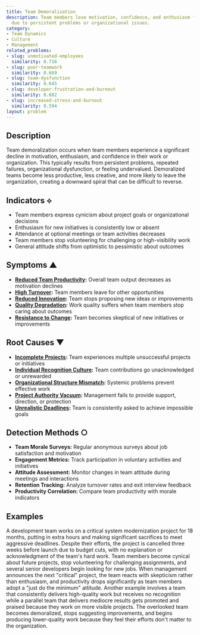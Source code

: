 ```yaml
---
title: Team Demoralization
description: Team members lose motivation, confidence, and enthusiasm for their work
  due to persistent problems or organizational issues.
category:
- Team Dynamics
- Culture
- Management
related_problems:
- slug: unmotivated-employees
  similarity: 0.716
- slug: poor-teamwork
  similarity: 0.669
- slug: team-dysfunction
  similarity: 0.645
- slug: developer-frustration-and-burnout
  similarity: 0.602
- slug: increased-stress-and-burnout
  similarity: 0.594
layout: problem
---
```


## Description

Team demoralization occurs when team members experience a significant decline in motivation, enthusiasm, and confidence in their work or organization. This typically results from persistent problems, repeated failures, organizational dysfunction, or feeling undervalued. Demoralized teams become less productive, less creative, and more likely to leave the organization, creating a downward spiral that can be difficult to reverse.

## Indicators ⟡

- Team members express cynicism about project goals or organizational decisions
- Enthusiasm for new initiatives is consistently low or absent
- Attendance at optional meetings or team activities decreases
- Team members stop volunteering for challenging or high-visibility work
- General attitude shifts from optimistic to pessimistic about outcomes

## Symptoms ▲

- **[Reduced Team Productivity](reduced-team-productivity.md):** Overall team output decreases as motivation declines
- **[High Turnover](high-turnover.md):** Team members leave for other opportunities
- **[Reduced Innovation](reduced-innovation.md):** Team stops proposing new ideas or improvements
- **[Quality Degradation](quality-degradation.md):** Work quality suffers when team members stop caring about outcomes
- **[Resistance to Change](resistance-to-change.md):** Team becomes skeptical of new initiatives or improvements

## Root Causes ▼

- **[Incomplete Projects](incomplete-projects.md):** Team experiences multiple unsuccessful projects or initiatives
- **[Individual Recognition Culture](individual-recognition-culture.md):** Team contributions go unacknowledged or unrewarded
- **[Organizational Structure Mismatch](organizational-structure-mismatch.md):** Systemic problems prevent effective work
- **[Project Authority Vacuum](project-authority-vacuum.md):** Management fails to provide support, direction, or protection
- **[Unrealistic Deadlines](unrealistic-deadlines.md):** Team is consistently asked to achieve impossible goals

## Detection Methods ○

- **Team Morale Surveys:** Regular anonymous surveys about job satisfaction and motivation
- **Engagement Metrics:** Track participation in voluntary activities and initiatives
- **Attitude Assessment:** Monitor changes in team attitude during meetings and interactions
- **Retention Tracking:** Analyze turnover rates and exit interview feedback
- **Productivity Correlation:** Compare team productivity with morale indicators

## Examples

A development team works on a critical system modernization project for 18 months, putting in extra hours and making significant sacrifices to meet aggressive deadlines. Despite their efforts, the project is cancelled three weeks before launch due to budget cuts, with no explanation or acknowledgment of the team's hard work. Team members become cynical about future projects, stop volunteering for challenging assignments, and several senior developers begin looking for new jobs. When management announces the next "critical" project, the team reacts with skepticism rather than enthusiasm, and productivity drops significantly as team members adopt a "just do the minimum" attitude. Another example involves a team that consistently delivers high-quality work but receives no recognition while a parallel team that delivers mediocre results gets promoted and praised because they work on more visible projects. The overlooked team becomes demoralized, stops suggesting improvements, and begins producing lower-quality work because they feel their efforts don't matter to the organization.